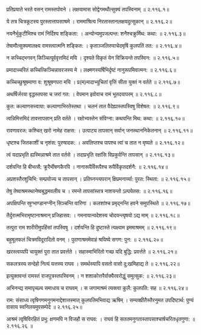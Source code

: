 प्रतिप्रयाते भरते वसन् रामस्तपोवने ।
लक्षयामास सोद्वेगमथौत्सुक्यं तपस्विनाम् ॥ २.११६.१॥

ये तत्र चित्रकूटस्य पुरस्तात्तापसाश्रमे ।
राममाश्रित्य निरतास्तानलक्षयदुत्सुकान् ॥ २.११६.२॥

नयनैर्भुकुटीभिश्च रामं निर्दिश्य शङ्किता: ।
अन्योन्यमुपजल्पन्त: शनैश्चक्रुर्मिथ: कथा: ॥ २.११६.३॥

तेषामौत्सुक्यमालक्ष्य रामस्त्वात्मनि शङ्कित: ।
कृताञ्जलिरुवाचेदमृषिं कुलपतिं तत: ॥ २.११६.४॥

न कच्चिद्भगवन् किञ्चित्पूर्ववृत्तमिदं मयि ।
दृश्यते विकृतं येन विक्रियन्ते तपस्विन: ॥ २.११६.५॥

प्रमादाच्चरितं कच्चित्किञ्चिन्नावरजस्य मे ।
लक्ष्मणस्यर्षिभिर्दृष्टं नानुरूपमिवात्मन: ॥ २.११६.६॥

कच्चिच्छुश्रूषमाणा व: शुश्रूषणपरा मयि ।
प्र(म)मादाभ्युचितां वृत्तिं सीता युक्तं न वर्तते ॥ २.११६.७॥

अथर्षिर्जरया वृद्धस्तपसा च जरां गत: ।
वेपमान इवोवाच रामं भूतदयापरम् ॥ २.११६.८॥

कुत: कल्याणसत्त्वाया: कल्याणाभिरतेस्तथा ।
चलनं तात वैदेह्यास्तपस्विषु विशेषत: ॥ २.११६.९॥

त्वन्निमित्तमिदं तावत्तापसान् प्रति वर्तते ।
रक्षोभ्यस्तेन संविग्ना: कथयन्ति मिथ: कथा: ॥ २.११६.१०॥

रावणावरज: कश्चित् खरो नामेह राक्षस: ।
उत्पाट्य तापसान् सर्वान् जनस्थाननिकेतनान् ॥ २.११६.११॥

धृष्टश्च जितकाशीं च नृशंस: पुरुषादक: ।
अवलिप्तश्च पापश्च त्वां च तात न मृष्यते ॥ २.११६.१२॥

त्वं यदाप्रभृति ह्यस्मिन्नाश्रमे तात वर्तसे ।
तदाप्रभृति रक्षांसि विप्रकुर्वन्ति तापसान् ॥ २.११६.१३॥

दर्शयन्ति हि बीभत्सै: क्रूरैर्भीषणकैरपि ।
नानारूपैर्विरूपैश्च रूपैर्विकृतदर्शनै: ॥ २.११६.१४॥

अप्रशस्तैरशुचिभि: सम्प्रयोज्य च तापसान् ।
प्रतिघ्नन्त्यपरान् क्षिप्रमनार्य्या: पुरत: स्थिता: ॥ २.११६.१५॥

तेषु तेष्वाश्रमस्थानेष्वबुद्धमवलीय च ।
रमन्ते तापसांस्तत्र नाशयन्तो ऽल्पयेतस: ॥ २.११६.१६॥

अपक्षिपन्ति स्रुग्भाण्डानग्नीन् सिञ्चन्ति वारिणा ।
कलशांश्च प्रमृद्नन्ति हवने समुपस्थिते ॥ २.११६.१७॥

तैर्दुरात्मभिरामृष्टानाश्रमान् प्रजिहासव: ।
गमनायान्यदेशस्य चोदयन्त्यृषयो ऽद्य माम् ॥ २.११६.१८॥

तत्पुरा राम शारीरीमुपहिंसां तपस्विषु ।
दर्शयन्ति हि दुष्टास्ते त्यक्ष्याम इममाश्रमम् ॥ २.११६.१९॥

बहुमूलफलं चित्रमविदूरादितो वनम् ।
पुराणाश्रममेवाहं श्रयिष्ये सगण: पुन: ॥ २.११६.२०॥

खरस्त्वय्यपि चायुक्तं पुरा तात प्रवर्त्तते ।
सहास्माभिरितो गच्छ यदि बुद्धि: प्रवर्त्तते ॥ २.११६.२१॥

सकलत्रस्य सन्देहो नित्यं यत्तस्य राघव ।
समर्थस्यापि वसतो वासो दु:खमिहाद्य ते ॥ २.११६.२२॥

इत्युक्तवन्तं रामस्तं राजपुत्रस्तपस्विनम् ।
न शशाकोत्तरैर्वाक्यैरवरोद्धुं समुत्सुक: ॥ २.११६.२३॥

अभिनन्द्य समापृच्छ्य समाधाय च राघवम् ।
स जगामाश्रमं त्यक्त्वा कुलै: कुलपति: सह ॥ २.११६.२४॥

राम: संसाध्य त्वृषिगणमनुगमनाद्देशात्तस्मात् कुलपतिमभिवाद्य ऋषिम् ।
सम्यक्प्रीतैस्तैरनुमत उपदिष्टार्थ: पुण्यं वासाय स्वनिलयमुपसम्पेदे ॥ २.११६.२५॥

आश्रमं त्वृषिविरहितं प्रभु: क्षणमपि न विजहौ स राघव: ।
राघवं हि सततमनुगतास्तापसाश्चार्षचरितधृतगुणा: ॥ २.११६.२६ ॥

